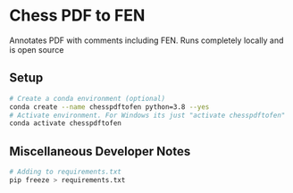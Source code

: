 # Chess PDF to FEN
Annotates PDF with comments including FEN. Runs completely locally and is open source

## Setup
```bash
# Create a conda environment (optional)
conda create --name chesspdftofen python=3.8 --yes
# Activate environment. For Windows its just "activate chesspdftofen"
conda activate chesspdftofen
``` 

## Miscellaneous Developer Notes
```bash
# Adding to requirements.txt
pip freeze > requirements.txt
```
